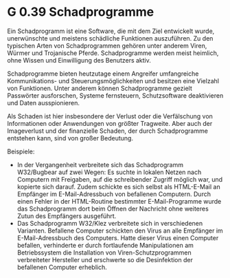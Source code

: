 G 0.39 Schadprogramme
=====================

Ein Schadprogramm ist eine Software, die mit dem Ziel entwickelt wurde, unerwünschte und meistens schädliche Funktionen auszuführen. Zu den typischen Arten von Schadprogrammen gehören unter anderem Viren, Würmer und Trojanische Pferde. Schadprogramme werden meist heimlich, ohne Wissen und Einwilligung des Benutzers aktiv. 

Schadprogramme bieten heutzutage einem Angreifer umfangreiche Kommunikations- und Steuerungsmöglichkeiten und besitzen eine Vielzahl von Funktionen. Unter anderem können Schadprogramme gezielt Passwörter ausforschen, Systeme fernsteuern, Schutzsoftware deaktivieren und Daten ausspionieren. 

Als Schaden ist hier insbesondere der Verlust oder die Verfälschung von Informationen oder Anwendungen von größter Tragweite. Aber auch der Imageverlust und der finanzielle Schaden, der durch Schadprogramme entstehen kann, sind von großer Bedeutung. 

Beispiele:

* In der Vergangenheit verbreitete sich das Schadprogramm W32/Bugbear auf zwei Wegen: Es suchte in lokalen Netzen nach Computern mit Freigaben, auf die schreibender Zugriff möglich war, und kopierte sich darauf. Zudem schickte es sich selbst als HTML-E-Mail an Empfänger im E-Mail-Adressbuch von befallenen Computern. Durch einen Fehler in der HTML-Routine bestimmter E-Mail-Programme wurde das Schadprogramm dort beim Öffnen der Nachricht ohne weiteres Zutun des Empfängers ausgeführt.
* Das Schadprogramm W32/Klez verbreitete sich in verschiedenen Varianten. Befallene Computer schickten den Virus an alle Empfänger im E-Mail-Adressbuch des Computers. Hatte dieser Virus einen Computer befallen, verhinderte er durch fortlaufende Manipulationen am Betriebssystem die Installation von Viren-Schutzprogrammen verbreiteter Hersteller und erschwerte so die Desinfektion der befallenen Computer erheblich.
